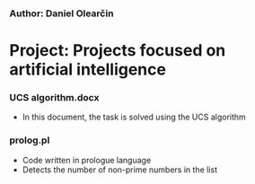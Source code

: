 ### Author: Daniel Olearčin
# Project: Projects focused on artificial intelligence

### UCS algorithm.docx
 - In this document, the task is solved using the UCS algorithm
### prolog.pl
 - Code written in prologue language
 - Detects the number of non-prime numbers in the list
